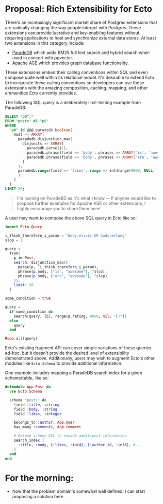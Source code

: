 # Proposal: Rich Extensibility for Ecto
There's an increasingly significant market share of Postgres extensions that are radically changing the way people interact with Postgres. These extensions can provide lucrative and key-enabling features without requiring applications to host and synchronize external data stores. At least two extensions in this category include:

* [ParadeDB](https://www.paradedb.com/) which adds BM25 full text search and hybrid search when used in concert with pgvector.
* [Apache AGE](https://age.apache.org/) which provides graph database functionality.

These extensions embed their calling conventions within SQL and even compose quite well within its relational model. It's desirable to extend Ecto to incorporate these calling conventions so developers can use these extensions with the amazing composition, caching, mapping, and other ammenities Ecto currently provides.

The following SQL query is a deliberately limit-testing example from ParadeDB:
```sql
SELECT "p0".*
FROM "posts" AS "p0"
WHERE
  "p0".id @@@ paradedb.boolean(
    must => ARRAY[
      paradedb.disjunction_max(
        disjuncts => ARRAY[
          paradedb.parse($1),
          paradedb.phrase(field => 'body', phrases => ARRAY['is', 'awesome'], slop => $2),
          paradedb.phrase(field => 'body', phrases => ARRAY['are', 'awesome'], slop => $2)
        ]
      ),
      paradedb.range(field => 'likes', range => int4range(9000, NULL, '[)')
      )
    ]
  )
LIMIT 20;
```

> I'm leaning on ParadeBD as it's what I know -- If anyone would like to propose further examples for Apache AGE or other extensions, I highly encourage you to share them here!

A user may want to compose the above SQL query in Ecto like so:
```elixir
import Ecto.Query

i_think_therefore_i_param = "body:elixir OR body:erlang"
slop = 1

query =
  from(
    p in Post,
    search: disjunction_max([
      parse(p, ^i_think_therefore_i_param),
      phrase(p.body, ["is", "awesome"], ^slop),
      phrase(p.body, ["are", "awesome"], ^slop)
    ]),
    limit: 20
  )

some_condition = true

query =
  if some_condition do
    search(query, [p], range(p.rating, 9000, nil, "[)"))
  else
    query
  end

Repo.all(query)
```

Ecto's existing fragment API can cover simple variations of these queries ad-hoc, but it doesn't provide the desired level of extensibility demonstrated above. Additionally, users may wish to augment Ecto's other modules like `Ecto.Schema` to provide additional information.

One example includes mapping a ParadeDB search index for a given schema/table, like so:
```elixir
defmodule App.Post do
  use Ecto.Schema

  schema "posts" do
    field :title, :string
    field :body, :string
    field :likes, :integer

    belongs_to :author, App.User
    has_many :comments, App.Comment

    # Extend schema DSL to encode additional information
    search_index [
      :title, :body, {:likes, :int4}, {:author_id, :int8}, #...
    ]
  end
end
```

# For the morning:
* Now that the problem domain's somewhat well defined, I can start proposing a solution here.
